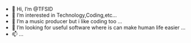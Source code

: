 - 👋 Hi, I’m @TFSID
- 👀 I’m interested in Technology,Coding,etc...
- 🌱 I’m a music producer but i like coding too ...
- 💞️ I’m looking for useful software where is can make human life easier ...
- 📫 ...

<!---
TFSID/TFSID is a ✨ special ✨ repository because its `README.md` (this file) appears on your GitHub profile.
You can click the Preview link to take a look at your changes.
--->
